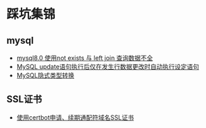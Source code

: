 # 踩坑集锦
## mysql

+ [mysql8.0 使用not exists 与 left join 查询数据不全](https://github.com/quansitech/coding-exp/blob/main/mysql/mysql_8_not_exists_issue/doc.md)
+ [MySQL update语句执行后仅在发生行数据更改时自动执行设定语句](https://github.com/quansitech/coding-exp/blob/main/mysql/mysql_exec_sql_on_update_after/doc.md)
+ [MySQL隐式类型转换](https://github.com/quansitech/coding-exp/blob/main/mysql/mysql_implicit_type_conversion/doc.md)

## SSL证书
+ [使用certbot申请、续期通配符域名SSL证书](https://github.com/quansitech/coding-exp/blob/main/ssl_certificate/obtain_wildcard_certificate_from_letsencrypt/doc.md)